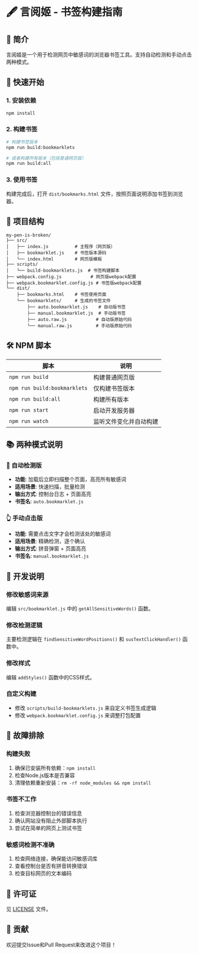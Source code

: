 # 🖋️ 言阅姬 - 书签构建指南

## 📖 简介

言阅姬是一个用于检测网页中敏感词的浏览器书签工具。支持自动检测和手动点击两种模式。

## 🚀 快速开始

### 1. 安装依赖
```bash
npm install
```

### 2. 构建书签
```bash
# 构建书签版本
npm run build:bookmarklets

# 或者构建所有版本（包括普通网页版）
npm run build:all
```

### 3. 使用书签
构建完成后，打开 `dist/bookmarks.html` 文件，按照页面说明添加书签到浏览器。

## 📁 项目结构

```
my-pen-is-broken/
├── src/
│   ├── index.js          # 主程序（网页版）
│   ├── bookmarklet.js    # 书签版本源码
│   └── index.html        # 网页版模板
├── scripts/
│   └── build-bookmarklets.js  # 书签构建脚本
├── webpack.config.js           # 网页版webpack配置
├── webpack.bookmarklet.config.js # 书签版webpack配置
└── dist/
    ├── bookmarks.html    # 书签使用页面
    └── bookmarklets/     # 生成的书签文件
        ├── auto.bookmarklet.js    # 自动版书签
        ├── manual.bookmarklet.js  # 手动版书签
        ├── auto.raw.js           # 自动版原始代码
        └── manual.raw.js         # 手动版原始代码
```

## 🛠️ NPM 脚本

| 脚本 | 说明 |
|------|------|
| `npm run build` | 构建普通网页版 |
| `npm run build:bookmarklets` | 仅构建书签版本 |
| `npm run build:all` | 构建所有版本 |
| `npm run start` | 启动开发服务器 |
| `npm run watch` | 监听文件变化并自动构建 |

## 📚 两种模式说明

### 🤖 自动检测版
- **功能**: 加载后立即扫描整个页面，高亮所有敏感词
- **适用场景**: 快速扫描，批量检测
- **输出方式**: 控制台日志 + 页面高亮
- **书签名**: `auto.bookmarklet.js`

### 👆 手动点击版  
- **功能**: 需要点击文字才会检测该处的敏感词
- **适用场景**: 精确检测，逐个确认
- **输出方式**: 拼音弹窗 + 页面高亮
- **书签名**: `manual.bookmarklet.js`

## 🔧 开发说明

### 修改敏感词来源
编辑 `src/bookmarklet.js` 中的 `getAllSensitiveWords()` 函数。

### 修改检测逻辑
主要检测逻辑在 `findSensitiveWordPositions()` 和 `susTextClickHandler()` 函数中。

### 修改样式
编辑 `addStyles()` 函数中的CSS样式。

### 自定义构建
- 修改 `scripts/build-bookmarklets.js` 来自定义书签生成逻辑
- 修改 `webpack.bookmarklet.config.js` 来调整打包配置

## 🐛 故障排除

### 构建失败
1. 确保已安装所有依赖：`npm install`
2. 检查Node.js版本是否兼容
3. 清理依赖重新安装：`rm -rf node_modules && npm install`

### 书签不工作
1. 检查浏览器控制台的错误信息
2. 确认网站没有阻止外部脚本执行
3. 尝试在简单的网页上测试书签

### 敏感词检测不准确
1. 检查网络连接，确保能访问敏感词库
2. 查看控制台是否有拼音转换错误
3. 检查目标网页的文本编码

## 📄 许可证

见 [LICENSE](LICENSE) 文件。

## 🤝 贡献

欢迎提交Issue和Pull Request来改进这个项目！